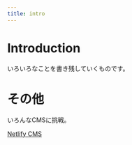 ```yaml
---
title: intro
---
```


# Introduction

いろいろなことを書き残していくものです。

# その他

いろんなCMSに挑戦。

[Netlify CMS](https://admiring-hodgkin-16d00e.netlify.app/)
